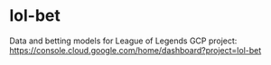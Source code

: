 # lol-bet
Data and betting models for League of Legends
GCP project: https://console.cloud.google.com/home/dashboard?project=lol-bet
